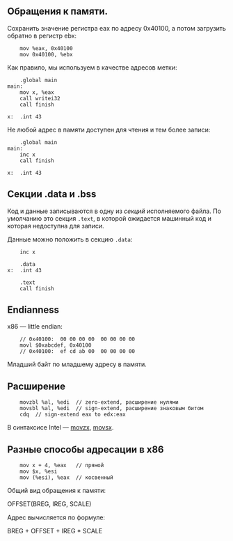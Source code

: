 ## Обращения к памяти.
Сохранить значение регистра eax по адресу 0x40100,
а потом загрузить обратно в регистр ebx:
```x86asm
    mov %eax, 0x40100
    mov 0x40100, %ebx
```

Как правило, мы используем в качестве адресов метки:
```x86asm
    .global main
main:
    mov x, %eax
    call writei32
    call finish

x:  .int 43
```

Не любой адрес в памяти доступен для чтения и тем более записи:
```x86asm
    .global main
main:
    inc x
    call finish

x:  .int 43
```

## Секции .data и .bss
Код и данные записываются в одну из *секций* исполняемого
файла. По умолчанию это секция `.text`, в которой
ожидается машинный код и которая недоступна для записи.

Данные можно положить в секцию `.data`:
```x86asm
    inc x

    .data
x:  .int 43

    .text
    call finish
```

## Endianness

x86 — little endian:
```x86asm
    // 0x40100:  00 00 00 00  00 00 00 00
    movl $0xabcdef, 0x40100
    // 0x40100:  ef cd ab 00  00 00 00 00
```
Младший байт по младшему адресу в памяти.

## Расширение

```x86asm
    movzbl %al, %edi  // zero-extend, расширение нулями
    movsbl %al, %edi  // sign-extend, расширение знаковым битом
    cdq  // sign-extend eax to edx:eax
```

В синтаксисе Intel —
[movzx](https://www.felixcloutier.com/x86/movzx),
[movsx](https://www.felixcloutier.com/x86/movsx).

## Разные способы адресации в x86

```x86asm
    mov x + 4, %eax   // прямой
    mov $x, %esi
    mov (%esi), %eax  // косвенный
```

Общий вид обращения к памяти:

OFFSET(BREG, IREG, SCALE)

Адрес вычисляется по формуле:

BREG + OFFSET + IREG * SCALE

